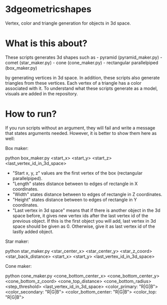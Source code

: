 # 3dgeometricshapes
Vertex, color and triangle generation for objects in 3d space.

# What is this about?

These scripts generates 3d shapes such as
    - pyramid (pyramid_maker.py)
    - comet (star_maker.py)
    - cone (cone_maker.py)
    - rectangular parallelpiped (box_maker.py)


by generating vertices in 3d space. In addition, these scripts also generate triangles from these vertices. Each vertex of a triangle has a color associated with it. To understand what these scripts generate as a model, visuals are added in the repository.

# How to run?

If you run scripts without an argument, they will fail and write a message that states arguments needed. However, it is better to show them here as well:

Box maker:

python box_maker.py <start_x>
                    <start_y>
                    <start_z>
                    <length>
                    <width>
                    <height>
                    <last_vertex_id_in_3d_space>

- "Start x, y, z" values are the first vertex of the box (rectangular parallelpiped). 
- "Length" states distance between to edges of rectangle in X coordinates.
- "Width" states distance between to edges of rectangle in Z coordinates.
- "Height" states distance between to edges of rectangle in Y coordinates.
- "Last vertex in 3d space" means that if there is another object in the 3d space before, it gives new vertex ids after the last vertex id of the previous object. If this is the first object you will add, last vertex in 3d space should be given as 0. Otherwise, give it as last vertex id of the lastly added object.


Star maker:

python star_maker.py <star_center_x>
                    <star_center_y>
                    <star_z_coord>
                    <star_back_distance>
                    <start_x>
                    <start_y>
                    <last_vertex_id_in_3d_space>

Cone maker:

python cone_maker.py <cone_bottom_center_x>
                    <cone_bottom_center_y>
                    <cone_bottom_z_coord>
                    <cone_top_distance>
                    <cone_bottom_radius>
                    <step_threshold>
                    <last_vertex_id_in_3d_space>
                    <color_primary: "R|G|B">
                    <color_secondary: "R|G|B">
                    <color_bottom_center: "R|G|B">
                    <color_top: "R|G|B">


